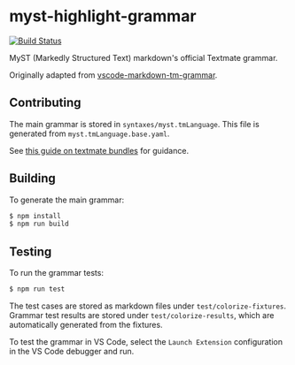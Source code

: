 # myst-highlight-grammar

[![Build Status](https://travis-ci.org/ExecutableBookProject/myst-higlight-grammar.svg?branch=master)](https://travis-ci.org/ExecutableBookProject/myst-higlight-grammar)

MyST (Markedly Structured Text) markdown's official Textmate grammar.

Originally adapted from [vscode-markdown-tm-grammar](https://github.com/microsoft/vscode-markdown-tm-grammar/tree/59a5962e4775bf96484bba64c5322422b555a40d).

## Contributing

The main grammar is stored in `syntaxes/myst.tmLanguage`. This file is generated from `myst.tmLanguage.base.yaml`.

See [this guide on textmate bundles](https://macromates.com/manual/en/language_grammars) for guidance.

## Building

To generate the main grammar:

```bash
$ npm install
$ npm run build
```

## Testing

To run the grammar tests:

```bash
$ npm run test
```

The test cases are stored as markdown files under `test/colorize-fixtures`. Grammar test results are stored under `test/colorize-results`, which are automatically generated from the fixtures.

To test the grammar in VS Code, select the `Launch Extension` configuration in the VS Code debugger and run.

